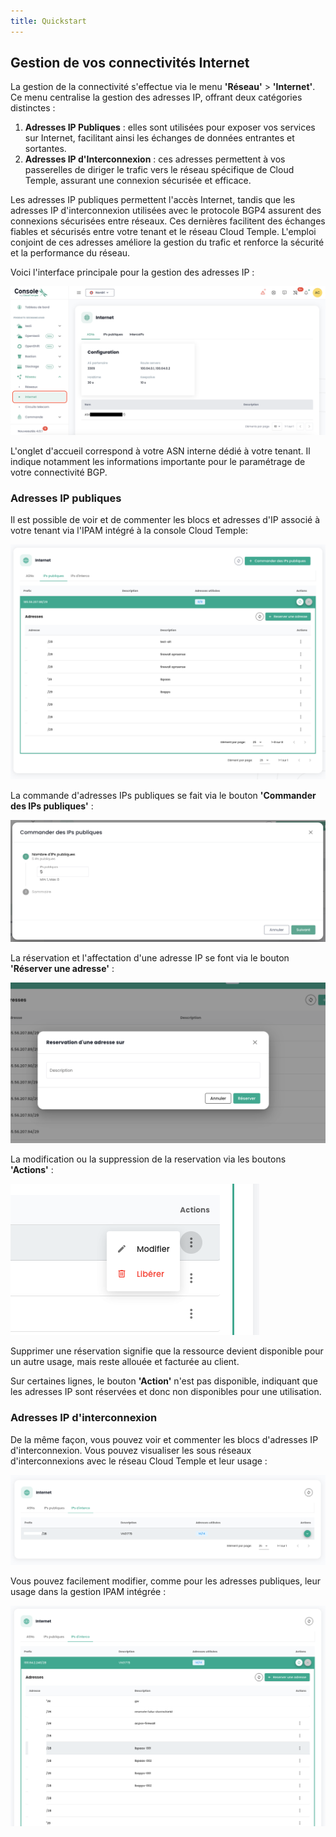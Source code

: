 ```yaml
---
title: Quickstart
---
```



## Gestion de vos connectivités Internet

La gestion de la connectivité s'effectue via le menu **'Réseau'** > **'Internet'**. Ce menu centralise la gestion des adresses IP, offrant deux catégories distinctes :

1. **Adresses IP Publiques** : elles sont utilisées pour exposer vos services sur Internet, facilitant ainsi les échanges de données entrantes et sortantes.
2. **Adresses IP d'Interconnexion** : ces adresses permettent à vos passerelles de diriger le trafic vers le réseau spécifique de Cloud Temple, assurant une connexion sécurisée et efficace.

Les adresses IP publiques permettent l'accès Internet, tandis que les adresses IP d'interconnexion utilisées avec le protocole BGP4 assurent des connexions sécurisées entre réseaux. Ces dernières facilitent des échanges fiables et sécurisés entre votre tenant et le réseau Cloud Temple. L'emploi conjoint de ces adresses améliore la gestion du trafic et renforce la sécurité et la performance du réseau.

Voici l'interface principale pour la gestion des adresses IP :

![](images/shiva_inet_001.png)

L'onglet d'accueil correspond à votre ASN interne dédié à votre tenant. Il indique notamment les informations importante pour le paramétrage de votre connectivité BGP.

### Adresses IP publiques

Il est possible de voir et de commenter les blocs et adresses d'IP associé à votre tenant via l'IPAM intégré à la console Cloud Temple:

![](images/shiva_inet_002.png)

La commande d'adresses IPs publiques se fait via le bouton **'Commander des IPs publiques'** :

![](images/shiva_inet_003.png)

La réservation et l'affectation d'une adresse IP se font via le bouton **'Réserver une adresse'** :

![](images/shiva_inet_004.png)

La modification ou la suppression de la reservation via les boutons **'Actions'** :

![](images/shiva_inet_005.png)

Supprimer une réservation signifie que la ressource devient disponible pour un autre usage, mais reste allouée et facturée au client. 

Sur certaines lignes, le bouton **'Action'** n'est pas disponible, indiquant que les adresses IP sont réservées et donc non disponibles pour une utilisation.

### Adresses IP d'interconnexion

De la même façon, vous pouvez voir et commenter les blocs d'adresses IP d'interconnexion. Vous pouvez visualiser les sous réseaux d'interconnexions avec le réseau Cloud Temple et leur usage :

![](images/shiva_inet_008.png)

Vous pouvez facilement modifier, comme pour les adresses publiques, leur usage dans la gestion IPAM intégrée :

![](images/shiva_inet_007.png)
